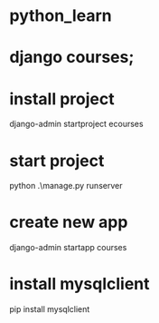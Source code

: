# python_learn

# django courses;

# install project
 django-admin startproject ecourses

# start project
 python .\manage.py runserver  

# create new app
django-admin startapp courses

# install mysqlclient
pip install mysqlclient
